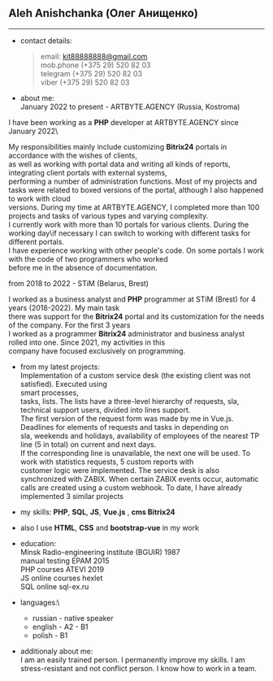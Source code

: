   Aleh Anishchanka (Олег Анищенко)
  -
  
***
*	contact details:

    >email:                <kit88888888@gmail.com>\
    >mob.phone             (+375 29) 520 82 03\
    >telegram              (+375 29) 520 82 03\
    >viber                 (+375 29) 520 82 03

* about me:\
January 2022 to present - ARTBYTE.AGENCY (Russia, Kostroma)

 I have been working as a **PHP** developer at ARTBYTE.AGENCY since January 2022\

 My responsibilities mainly include customizing **Bitrix24** portals in accordance with the wishes of clients,\
 as well as working with portal data and writing all kinds of reports, integrating client portals with external systems,\
 performing a number of administration functions.
 Most of my projects and tasks were related to boxed versions of the portal, although I also happened to work with cloud\
 versions.
 During my time at ARTBYTE.AGENCY, I completed more than 100 projects and tasks of various types and varying complexity.\
 I currently work with more than 10 portals for various clients. During the working day\if necessary
 I can switch to working with different tasks for different portals.\
 I have experience working with other people's code. On some portals I work with the code of two programmers who worked\
 before me in the absence of documentation.

from 2018 to 2022 - STiM (Belarus, Brest)

 I worked as a business analyst and **PHP** programmer at STiM (Brest) for 4 years (2018-2022). My main task\
 there was support for the **Bitrix24** portal and its customization for the needs of the company. For the first 3 years \
 I worked as a programmer **Bitrix24** administrator and business analyst rolled into one. Since 2021, my activities in this\
 company have focused exclusively on programming.
 
* from my latest projects:\
  Implementation of a custom service desk (the existing client was not satisfied). Executed using <br>smart processes,\
  tasks, lists. The lists have a three-level hierarchy of requests, sla, technical support users, divided into lines support.\
  The first version of the request form was made by me in Vue.js. Deadlines for elements of requests and tasks in depending on\
  sla, weekends and holidays, availability of employees of the nearest TP line (5 in total) on current and next days.\
  If the corresponding line is unavailable, the next one will be used. To work with statistics requests, 5 custom reports with\
  customer logic were implemented. The service desk is also synchronized with ZABIX. When certain ZABIX events occur, automatic\
  calls are created using a custom webhook.
  To date, I have already implemented 3 similar projects

* my skills: **PHP**, **SQL**, **JS**, **Vue.js** , **cms Bitrix24**
* also I use **HTML**, **CSS** and **bootstrap-vue** in my work

* education:\
Minsk Radio-engineering institute (BGUIR) 1987 \
manual testing EPAM 2015\
PHP courses ATEVI 2019\
JS online courses hexlet\
SQL online sql-ex.ru 

* languages:\ 
    * russian - native speaker
    * english - A2 - B1
    * polish - B1

* additionaly about me:\
I am an easily trained person. I permanently improve my skills.
I am stress-resistant and not conflict person. I know how to work in a team.

